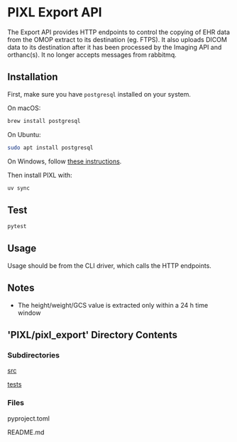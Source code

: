 # PIXL Export API

The Export API provides HTTP endpoints to control the copying of EHR data from the OMOP extract
to its destination (eg. FTPS). It also uploads DICOM data to its destination after it has been
processed by the Imaging API and orthanc(s).
It no longer accepts messages from rabbitmq.

## Installation

First, make sure you have `postgresql` installed on your system.

On macOS:

```bash
brew install postgresql
```

On Ubuntu:

```bash
sudo apt install postgresql
```

On Windows, follow [these instructions](https://www.postgresqltutorial.com/postgresql-getting-started/install-postgresql/).

Then install PIXL with:

```bash
uv sync
```

## Test

```bash
pytest
```

## Usage

Usage should be from the CLI driver, which calls the HTTP endpoints.

## Notes

- The height/weight/GCS value is extracted only within a 24 h time window

## 'PIXL/pixl_export' Directory Contents

### Subdirectories

[src](./src/README.md)

[tests](./tests/README.md)

### Files

pyproject.toml

README.md

